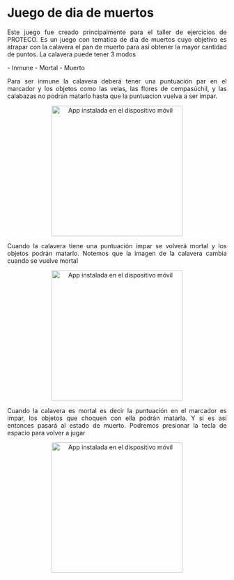 # Juego de dia de muertos


<p align=" justify">
Este juego fue creado principalmente para el taller de ejercicios de PROTECO. Es un juego con tematica de dia de muertos cuyo objetivo es atrapar con la calavera el pan de muerto para así obtener la mayor cantidad de puntos. La calavera puede tener 3 modos
</p>
- Inmune 
- Mortal
- Muerto
<p align=" justify">
Para ser inmune la calavera deberá tener una puntuación par en el marcador y los objetos como las velas, las flores de cempasúchil, y las calabazas no podran matarlo hasta que la puntuacion vuelva a ser impar. 
</p>
<div align="center">
	<img src="Imagenes/inmune.jpg" alt="App instalada en el dispositivo móvil" width="300"/>
</div>
<p align=" justify">
Cuando la calavera tiene una puntuación impar se volverá mortal y los objetos podrán matarlo. Notemos que la imagen de la calavera cambia cuando se vuelve mortal
</p>
<div align="center">
	<img src="Imagenes/mortal.jpg" alt="App instalada en el dispositivo móvil" width="300"/>
</div>
<p align=" justify">
Cuando la calavera es mortal es decir la puntuación en el marcador es impar, los objetos que choquen con ella podrán matarla. Y si es así entonces pasará al estado de muerto. Podremos presionar la tecla de espacio para volver a jugar
</p>
<div align="center">
	<img src="Imagenes/muerto.jpg" alt="App instalada en el dispositivo móvil" width="300"/>
</div>
